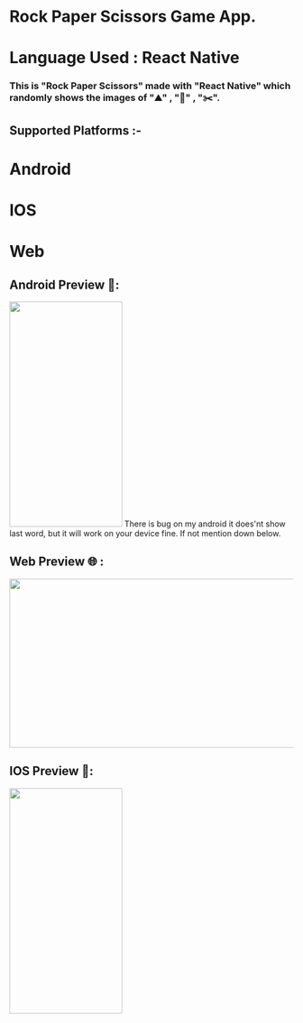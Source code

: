 # Rock Paper Scissors Game App.
# Language Used :  React Native

### This is "Rock Paper Scissors" made with "React Native" which randomly shows the images of "⛰️" , "🧻" , "✂️".

## Supported Platforms :-

# Android
# IOS
# Web
## Android Preview 📱:
<img src="https://user-images.githubusercontent.com/71371746/113756694-562d5280-972f-11eb-8b59-49ccf15e1a29.gif" width="200" height="400" />
There is bug on my android it does'nt show last word, but it will work on your device fine. If not mention down below.

## Web Preview 🌐 :
<img src="https://user-images.githubusercontent.com/71371746/113756800-75c47b00-972f-11eb-98ff-f4fe92d617bb.gif" width="600" height="300" />

## IOS Preview 📱:
<img src="" width="200" height="400" />
